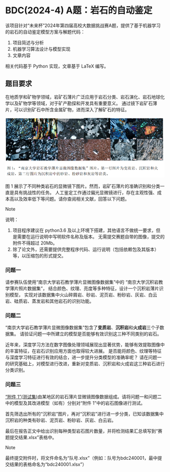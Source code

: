 # BDC(2024-4) A题：岩石的自动鉴定

该项目针对“未来杯”2024年第四届高校大数据挑战赛A题，提供了基于机器学习的岩石的自动鉴定模型方案与解题代码：

1. 项目简述与分析
2. 机器学习算法设计与模型实现
3. 文章内容

相关代码基于 Python 实现，文章基于 LaTeX 编写。


## 题目要求

在地质学和矿物学领域，岩矿石薄片广泛应用于岩石分类、岩石演化、岩石地球化学以及矿物学等领域，对于矿产勘探和开发具有重要意义。
通过镜下岩矿石薄片，可以识别矿石中所含金属矿物，进而深入了解矿石的特征。

![](.doc/images/p1.png)

图 1 展示了不同种类岩石的显微镜下图片。然而，岩矿石薄片的准确识别和分类一直是具有挑战性的任务。
人工鉴定工作通过偏光显微镜进行，存在主观性强、成本高以及效率低下等问题。请你查阅相关文献，回答以下问题。

> [!NOTE]
> 说明：
> 1. 项目程序建议在 python3.6 及以上环境下搭建，其他语言不做统一要求，但是需要在运行说明中写明软件名称及版本。
>    无需提交赛题自带的图像，提交的附件不得超过 20Mb。
> 2. 除了论文外，还需要提供完整程序代码、运行说明（包括依赖包及其版本）等，以压缩包的形式提交。

### 问题一

请参赛队伍使用“南京大学岩石教学薄片显微图像数据集”中的 “南京大学沉积岩教学薄片照片数据集”，
结合颜色、纹理、亮度等多种特征，设计一个沉积岩薄片识别模型，
实现对该数据集中火山碎屑岩、砂岩、泥页岩、粉砂岩、灰岩、白云岩、硅质岩、蒸发岩和其他岩石的识别功能。

### 问题二

“南京大学岩石教学薄片显微图像数据集”包含了**变质岩**、**沉积岩**和**火成岩**三个子数据集。
请验证问题一中所建立的模型是否能够有效识别这三种不同类别的岩石。

近年来，深度学习方法在数字图像处理领域展现出显著优势，能够有效提取图像中的丰富特征，在岩石识别应用方面也取得较大进展。
是否能将颜色、纹理等特征与深度学习特征进行有效的结合，进一步提升分类模型的准确率呢？
请在问题一的研究基础上，对模型进行改进，重新对变质岩、沉积岩和火成岩这三种岩石进行分类识别。

### 问题三

[“附件 1”(测试集)](test/)由某地区的岩石薄片显微镜图像数据组成。请将问题一和问题二中的模型及其改进模型（如有）分别对“附件 1”中的岩石图像进行测试。

首先筛选出所有的“沉积岩”图片，再对“沉积岩”进行进一步分类，已知该数据集中沉积岩的种类有砂岩、泥页岩、粉砂岩、灰岩、白云岩。

最后在报告正文中给出识别每种类型岩石图片数量，并将检测结果汇总填写到“赛题提交结果.xlsx”表格中。

> [!NOTE]
> 最终提交附件时，将文件命名为“队号.xlsx”（例如：队号为bdc240001，最中提交结果的表格命名为“bdc240001.xlsx”）

